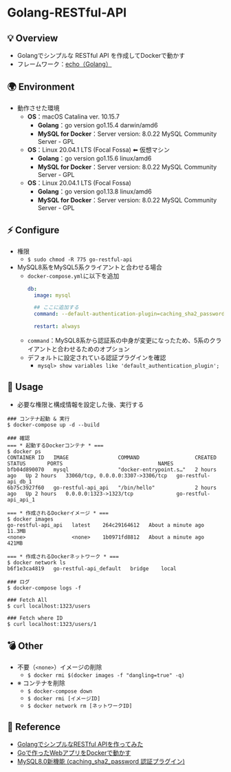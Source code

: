 # Golang-RESTful-API

## 💡 Overview
- Golangでシンプルな RESTful API を作成してDockerで動かす
- フレームワーク：[echo（Golang）](https://echo.labstack.com/)

## 🌍 Environment
- 動作させた環境
  - __OS__：macOS Catalina ver. 10.15.7
    - __Golang__：go version go1.15.4 darwin/amd6
    - __MySQL for Docker__：Server version: 8.0.22 MySQL Community Server - GPL
  - __OS__：Linux 20.04.1 LTS (Focal Fossa) ⬅︎ 仮想マシン
    - __Golang__：go version go1.15.6 linux/amd6
    - __MySQL for Docker__：Server version: 8.0.22 MySQL Community Server - GPL
  - __OS__：Linux 20.04.1 LTS (Focal Fossa)
    - __Golang__：go version go1.13.8 linux/amd6
    - __MySQL for Docker__：Server version: 8.0.22 MySQL Community Server - GPL

## ⚡ Configure
- 権限
  - `$ sudo chmod -R 775 go-restful-api`
- MySQL8系をMySQL5系クライアントと合わせる場合
  - `docker-compose.yml`に以下を追加
    ```yml
    db:
      image: mysql
  
      ## ここに追加する
      command: --default-authentication-plugin=caching_sha2_password
  
      restart: always
    ```
  - `command`：MySQL8系から認証系の中身が変更になったため、5系のクライアントと合わせるためのオプション
  - デフォルトに設定されている認証プラグインを確認
    - `mysql> show variables like 'default_authentication_plugin';`

## 🚀 Usage  
- 必要な権限と構成情報を設定した後、実行する  
```
### コンテナ起動 & 実行
$ docker-compose up -d --build

### 確認
=== * 起動するDockerコンテナ * ===
$ docker ps
CONTAINER ID   IMAGE                COMMAND                  CREATED       STATUS       PORTS                               NAMES
bfb04d890070   mysql                "docker-entrypoint.s…"   2 hours ago   Up 2 hours   33060/tcp, 0.0.0.0:3307->3306/tcp   go-restful-api_db_1
6b75c3927f60   go-restful-api_api   "/bin/hello"             2 hours ago   Up 2 hours   0.0.0.0:1323->1323/tcp              go-restful-api_api_1

=== * 作成されるDockerイメージ * ===
$ docker images
go-restful-api_api   latest    264c29164612   About a minute ago   11.3MB
<none>               <none>    1b0971fd8812   About a minute ago   421MB

=== * 作成されるDockerネットワーク * ===
$ docker network ls
b6f1e3ca4819   go-restful-api_default   bridge    local

### ログ
$ docker-compose logs -f

### Fetch All
$ curl localhost:1323/users

### Fetch where ID
$ curl localhost:1323/users/1
```

## 💣 Other
- 不要（`<none>`）イメージの削除
  - `$ docker rmi $(docker images -f "dangling=true" -q)`
- ※ コンテナを削除
  - `$ docker-compose down`
  - `$ docker rmi [イメージID]`
  - `$ docker network rm [ネットワークID]`

## 📝 Reference
- [GolangでシンプルなRESTful APIを作ってみた](https://qiita.com/yuuulf/items/b464735dfb3486d248bf)
- [Goで作ったWebアプリをDockerで動かす](https://qiita.com/yuuulf/items/b678b00972d60c7d63dd)
- [MySQL8.0新機能 (caching_sha2_password 認証プラグイン)](https://www.s-style.co.jp/blog/2018/05/1807/)

